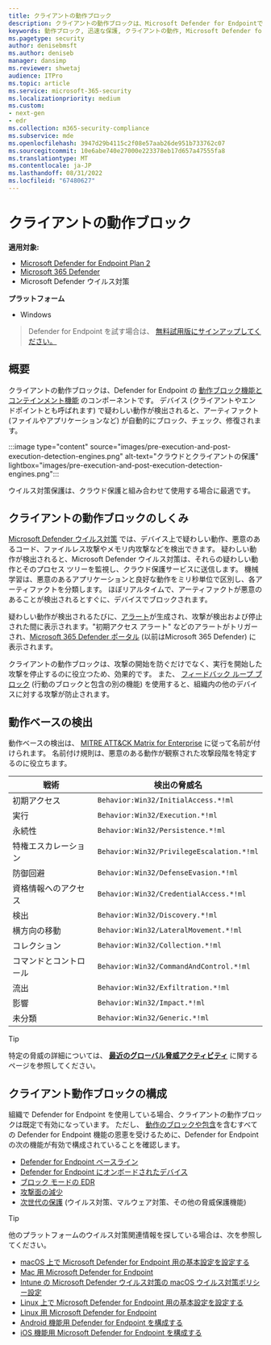 ```yaml
---
title: クライアントの動作ブロック
description: クライアントの動作ブロックは、Microsoft Defender for Endpointでの動作ブロックと包含機能の一部です。
keywords: 動作ブロック, 迅速な保護, クライアントの動作, Microsoft Defender for Endpoint
ms.pagetype: security
author: denisebmsft
ms.author: deniseb
manager: dansimp
ms.reviewer: shwetaj
audience: ITPro
ms.topic: article
ms.service: microsoft-365-security
ms.localizationpriority: medium
ms.custom:
- next-gen
- edr
ms.collection: m365-security-compliance
ms.subservice: mde
ms.openlocfilehash: 3947d29b4115c2f08e57aab26de951b733762c07
ms.sourcegitcommit: 10e6abe740e27000e223378eb17d657a47555fa8
ms.translationtype: MT
ms.contentlocale: ja-JP
ms.lasthandoff: 08/31/2022
ms.locfileid: "67480627"
---
```

# <a name="client-behavioral-blocking"></a>クライアントの動作ブロック

**適用対象:**
- [Microsoft Defender for Endpoint Plan 2](https://go.microsoft.com/fwlink/p/?linkid=2154037)
- [Microsoft 365 Defender](https://go.microsoft.com/fwlink/?linkid=2118804)
- Microsoft Defender ウイルス対策

**プラットフォーム**
- Windows

> Defender for Endpoint を試す場合は、 [無料試用版にサインアップしてください。](https://signup.microsoft.com/create-account/signup?products=7f379fee-c4f9-4278-b0a1-e4c8c2fcdf7e&ru=https://aka.ms/MDEp2OpenTrial?ocid=docs-wdatp-assignaccess-abovefoldlink)

## <a name="overview"></a>概要

クライアントの動作ブロックは、Defender for Endpoint の [動作ブロック機能とコンテインメント機能](behavioral-blocking-containment.md) のコンポーネントです。 デバイス (クライアントやエンドポイントとも呼ばれます) で疑わしい動作が検出されると、アーティファクト (ファイルやアプリケーションなど) が自動的にブロック、チェック、修復されます。

:::image type="content" source="images/pre-execution-and-post-execution-detection-engines.png" alt-text="クラウドとクライアントの保護" lightbox="images/pre-execution-and-post-execution-detection-engines.png":::

ウイルス対策保護は、クラウド保護と組み合わせて使用する場合に最適です。

## <a name="how-client-behavioral-blocking-works"></a>クライアントの動作ブロックのしくみ

[Microsoft Defender ウイルス対策](microsoft-defender-antivirus-in-windows-10.md) では、デバイス上で疑わしい動作、悪意のあるコード、ファイルレス攻撃やメモリ内攻撃などを検出できます。 疑わしい動作が検出されると、Microsoft Defender ウイルス対策は、それらの疑わしい動作とそのプロセス ツリーを監視し、クラウド保護サービスに送信します。 機械学習は、悪意のあるアプリケーションと良好な動作をミリ秒単位で区別し、各アーティファクトを分類します。 ほぼリアルタイムで、アーティファクトが悪意のあることが検出されるとすぐに、デバイスでブロックされます。

疑わしい動作が検出されるたびに、[アラート](alerts-queue.md)が生成され、攻撃が検出および停止された間に表示されます。"初期アクセス アラート" などのアラートがトリガーされ、[Microsoft 365 Defender ポータル](/microsoft-365/security/defender/microsoft-365-defender) (以前はMicrosoft 365 Defender) に表示されます。

クライアントの動作ブロックは、攻撃の開始を防ぐだけでなく、実行を開始した攻撃を停止するのに役立つため、効果的です。 また、 [フィードバック ループ ブロック](feedback-loop-blocking.md) (行動のブロックと包含の別の機能) を使用すると、組織内の他のデバイスに対する攻撃が防止されます。

## <a name="behavior-based-detections"></a>動作ベースの検出

動作ベースの検出は、 [MITRE ATT&CK Matrix for Enterprise](https://attack.mitre.org/matrices/enterprise) に従って名前が付けられます。 名前付け規則は、悪意のある動作が観察された攻撃段階を特定するのに役立ちます。

|戦術|検出の脅威名|
|---|---|
|初期アクセス|`Behavior:Win32/InitialAccess.*!ml`|
|実行|`Behavior:Win32/Execution.*!ml`|
|永続性|`Behavior:Win32/Persistence.*!ml`|
|特権エスカレーション|`Behavior:Win32/PrivilegeEscalation.*!ml`|
|防御回避|`Behavior:Win32/DefenseEvasion.*!ml`|
|資格情報へのアクセス|`Behavior:Win32/CredentialAccess.*!ml`|
|検出|`Behavior:Win32/Discovery.*!ml`|
|横方向の移動|`Behavior:Win32/LateralMovement.*!ml`|
|コレクション|`Behavior:Win32/Collection.*!ml`|
|コマンドとコントロール|`Behavior:Win32/CommandAndControl.*!ml`|
|流出|`Behavior:Win32/Exfiltration.*!ml`|
|影響|`Behavior:Win32/Impact.*!ml`|
|未分類|`Behavior:Win32/Generic.*!ml`|

> [!TIP]
> 特定の脅威の詳細については、 **[最近のグローバル脅威アクティビティ](https://www.microsoft.com/wdsi/threats)** に関するページを参照してください。

## <a name="configuring-client-behavioral-blocking"></a>クライアント動作ブロックの構成

組織で Defender for Endpoint を使用している場合、クライアントの動作ブロックは既定で有効になっています。 ただし、 [動作のブロックや包含](behavioral-blocking-containment.md)を含むすべての Defender for Endpoint 機能の恩恵を受けるために、Defender for Endpoint の次の機能が有効で構成されていることを確認します。

- [Defender for Endpoint ベースライン](configure-machines-security-baseline.md)
- [Defender for Endpoint にオンボードされたデバイス](onboard-configure.md)
- [ブロック モードの EDR](edr-in-block-mode.md)
- [攻撃面の減少](attack-surface-reduction.md)
- [次世代の保護](configure-microsoft-defender-antivirus-features.md) (ウイルス対策、マルウェア対策、その他の脅威保護機能)

> [!TIP]
> 他のプラットフォームのウイルス対策関連情報を探している場合は、次を参照してください。
> - [macOS 上で Microsoft Defender for Endpoint 用の基本設定を設定する](mac-preferences.md)
> - [Mac 用 Microsoft Defender for Endpoint](microsoft-defender-endpoint-mac.md)
> - [Intune の Microsoft Defender ウイルス対策の macOS ウイルス対策ポリシー設定](/mem/intune/protect/antivirus-microsoft-defender-settings-macos)
> - [Linux 上で Microsoft Defender for Endpoint 用の基本設定を設定する](linux-preferences.md)
> - [Linux 用 Microsoft Defender for Endpoint](microsoft-defender-endpoint-linux.md)
> - [Android 機能用 Defender for Endpoint を構成する](android-configure.md)
> - [iOS 機能用 Microsoft Defender for Endpoint を構成する](ios-configure-features.md)
